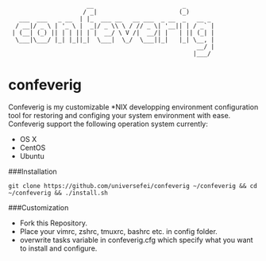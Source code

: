 
```
                      __                         _        
                     / _|                       (_)       
   ___  ___   _ __  | |_  ___ __   __ ___  _ __  _   __ _ 
  / __|/ _ \ | '_ \ |  _|/ _ \\ \ / // _ \| '__|| | / _` |
 | (__| (_) || | | || | |  __/ \ V /|  __/| |   | || (_| |
  \___|\___/ |_| |_||_|  \___|  \_/  \___||_|   |_| \__, |
                                                     __/ |
                                                    |___/ 

```

confeverig
==========

Confeverig is my customizable \*NIX developping environment configuration tool for restoring and configing your system environment with ease. Confeverig support the following operation system currently:
* OS X
* CentOS
* Ubuntu

###Installation

`git clone https://github.com/universefei/confeverig ~/confeverig && cd ~/confeverig && ./install.sh`


###Customization

 * Fork this Repository.
 * Place your vimrc, zshrc, tmuxrc, bashrc etc. in config folder.
 * overwrite tasks variable in confeverig.cfg which specify what you want to install and configure.



